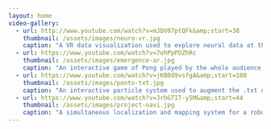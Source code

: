 ```yaml
---
layout: home
video-gallery:
  - url: http://www.youtube.com/watch?v=mJDV07ptQFk&amp;start=38
    thumbnail: /assets/images/neuro-vr.jpg
    caption: "A VR data visualization used to explore neural data at the Sainsbury Wellcome Centre."
  - url: https://www.youtube.com/watch?v=7ohPpPDZhRc
    thumbnail: /assets/images/emergence-ar.jpg
    caption: "An interactive game of Pong played by the whole audience."
  - url: https://www.youtube.com/watch?v=jKB0d9vsfgA&amp;start=108
    thumbnail: /assets/images/ponto-txt.jpg
    caption: "An interactive particle system used to augment the .txt dance performance."
  - url: https://www.youtube.com/watch?v=JrhGTIT-y5M&amp;start=44
    thumbnail: /assets/images/project-navi.jpg
    caption: "A simultaneous localization and mapping system for a robotic telepresence platform."
---
```

